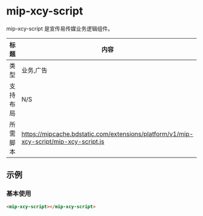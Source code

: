 # mip-xcy-script

mip-xcy-script 是宣传易传媒业务逻辑组件。

标题|内容
----|----
类型|业务,广告
支持布局|N/S
所需脚本|https://mipcache.bdstatic.com/extensions/platform/v1/mip-xcy-script/mip-xcy-script.js

## 示例

### 基本使用

```html
<mip-xcy-script></mip-xcy-script>
```
